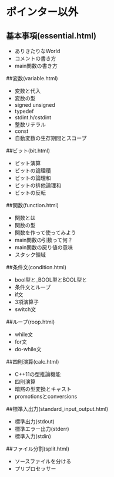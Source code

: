 ﻿# ポインター以外
## 基本事項(essential.html)
- ありきたりなWorld
- コメントの書き方
- main関数の書き方

##変数(variable.html)
- 変数と代入
- 変数の型
- signed unsigned
- typedef
- stdint.h/cstdint
- 整数リテラル
- const
- 自動変数の生存期間とスコープ

##ビット(bit.html)
- ビット演算
- ビットの論理積
- ビットの論理和
- ビットの排他論理和
- ビットの反転

##関数(function.html)
- 関数とは
- 関数の型
- 関数を作って使ってみよう
- main関数の引数って何？
- main関数の戻り値の意味
- スタック領域

##条件文(condition.html)
- bool型と_BOOL型とBOOL型と
- 条件文とループ
- if文
- 3項演算子
- switch文

##ループ(roop.html)
- while文
- for文
- do-while文

##四則演算(calc.html)
- C++11の型推論機能
- 四則演算
- 暗黙の型変換とキャスト
- promotionsとconversions

##標準入出力(standard_input_output.html)
- 標準出力(stdout)
- 標準エラー出力(stderr)
- 標準入力(stdin)

##ファイル分割(split.html)
- ソースファイルを分ける
- プリプロセッサー
